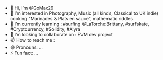 - 👋 Hi, I’m @GoMax29
- 👀 I’m interested in Photography, Music (all kinds, Classical to UK indie) cooking "Marinades & Plats en sauce", mathematic riddles
- 🌱 I’m currently learning : #surfing @LaTorche:Brittany, #surfskate, #Cryptcurrency, #Solidity, #Alyra
- 💞️ I’m looking to collaborate on : EVM dev project
- 📫 How to reach me :
- 😄 Pronouns: ...
- ⚡ Fun fact: ...

<!---
GoMax29/GoMax29 is a ✨ special ✨ repository because its `README.md` (this file) appears on your GitHub profile.
You can click the Preview link to take a look at your changes.
--->
